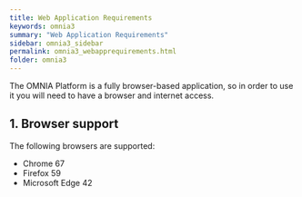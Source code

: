 ```yaml
---
title: Web Application Requirements
keywords: omnia3
summary: "Web Application Requirements"
sidebar: omnia3_sidebar
permalink: omnia3_webapprequirements.html
folder: omnia3
---
```


The OMNIA Platform is a fully browser-based application, so in order to use it you will need to have a browser and internet access.

## 1. Browser support
The following browsers are supported:
* Chrome 67
* Firefox 59
* Microsoft Edge 42